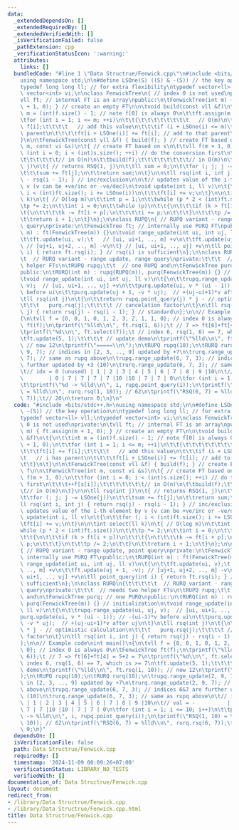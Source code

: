 ```yaml
---
data:
  _extendedDependsOn: []
  _extendedRequiredBy: []
  _extendedVerifiedWith: []
  _isVerificationFailed: false
  _pathExtension: cpp
  _verificationStatusIcon: ':warning:'
  attributes:
    links: []
  bundledCode: "#line 1 \"Data Structrue/Fenwick.cpp\"\n#include <bits/stdc++.h>\n\
    using namespace std;\n\n#define LSOne(S) ((S) & -(S)) // the key operation\n\n\
    typedef long long ll; // for extra flexibility\ntypedef vector<ll> vll;\ntypedef\
    \ vector<int> vi;\n\nclass FenwickTree\n{ // index 0 is not used\nprivate:\n\t\
    vll ft; // internal FT is an array\npublic:\n\tFenwickTree(int m) { ft.assign(m\
    \ + 1, 0); } // create an empty FT\n\n\tvoid build(const vll &f)\n\t{\n\t\tint\
    \ m = (int)f.size() - 1; // note f[0] is always 0\n\t\tft.assign(m + 1, 0);\n\t\
    \tfor (int i = 1; i <= m; ++i)\n\t\t{\t\t\t\t\t\t\t\t   // O(m)\n\t\t\tft[i] +=\
    \ f[i];\t\t\t\t   // add this value\n\t\t\tif (i + LSOne(i) <= m)\t\t   // i has\
    \ parent\n\t\t\t\tft[i + LSOne(i)] += ft[i]; // add to that parent\n\t\t}\n\t\
    }\n\n\tFenwickTree(const vll &f) { build(f); } // create FT based on f\n\n\tFenwickTree(int\
    \ m, const vi &s)\n\t{ // create FT based on s\n\t\tvll f(m + 1, 0);\n\t\tfor\
    \ (int i = 0; i < (int)s.size(); ++i) // do the conversion first\n\t\t\t++f[s[i]];\t\
    \t\t\t\t\t\t// in O(n)\n\t\tbuild(f);\t\t\t\t\t\t\t\t// in O(m)\n\t}\n\n\tll rsq(int\
    \ j)\n\t{ // returns RSQ(1, j)\n\t\tll sum = 0;\n\t\tfor (; j; j -= LSOne(j))\n\
    \t\t\tsum += ft[j];\n\t\treturn sum;\n\t}\n\n\tll rsq(int i, int j) { return rsq(j)\
    \ - rsq(i - 1); } // inc/exclusion\n\n\t// updates value of the i-th element by\
    \ v (v can be +ve/inc or -ve/dec)\n\tvoid update(int i, ll v)\n\t{\n\t\tfor (;\
    \ i < (int)ft.size(); i += LSOne(i))\n\t\t\tft[i] += v;\n\t}\n\n\tint select(ll\
    \ k)\n\t{ // O(log m)\n\t\tint p = 1;\n\t\twhile (p * 2 < (int)ft.size())\n\t\t\
    \tp *= 2;\n\t\tint i = 0;\n\t\twhile (p)\n\t\t{\n\t\t\tif (k > ft[i + p])\n\t\t\
    \t{\n\t\t\t\tk -= ft[i + p];\n\t\t\t\ti += p;\n\t\t\t}\n\t\t\tp /= 2;\n\t\t}\n\
    \t\treturn i + 1;\n\t}\n};\n\nclass RUPQ\n{ // RUPQ variant - range update, point\
    \ query\nprivate:\n\tFenwickTree ft; // internally use PURQ FT\npublic:\n\tRUPQ(int\
    \ m) : ft(FenwickTree(m)) {}\n\tvoid range_update(int ui, int uj, ll v)\n\t{\n\
    \t\tft.update(ui, v);\t   // [ui, ui+1, .., m] +v\n\t\tft.update(uj + 1, -v);\
    \ // [uj+1, uj+2, .., m] -v\n\t} // [ui, ui+1, .., uj] +v\n\tll point_query(int\
    \ i) { return ft.rsq(i); } // rsq(i) is sufficient\n};\n\nclass RURQ\n{\t\t\t\t\
    \t  // RURQ variant - range update, range query\nprivate:\t\t\t  // needs two\
    \ helper FTs\n\tRUPQ rupq;\t\t  // one RUPQ and\n\tFenwickTree purq; // one PURQ\n\
    public:\n\tRURQ(int m) : rupq(RUPQ(m)), purq(FenwickTree(m)) {} // initialization\n\
    \tvoid range_update(int ui, int uj, ll v)\n\t{\n\t\trupq.range_update(ui, uj,\
    \ v);  // [ui, ui+1, .., uj] +v\n\t\tpurq.update(ui, v * (ui - 1)); // -(ui-1)*v\
    \ before ui\n\t\tpurq.update(uj + 1, -v * uj);  // +(uj-ui+1)*v after uj\n\t}\n\
    \tll rsq(int j)\n\t{\n\t\treturn rupq.point_query(j) * j - // optimistic calculation\n\
    \t\t\t   purq.rsq(j);\t\t\t\t // cancelation factor\n\t}\n\tll rsq(int i, int\
    \ j) { return rsq(j) - rsq(i - 1); } // standard\n};\n\n// Example code\nint main()\n\
    {\n\tvll f = {0, 0, 1, 0, 1, 2, 3, 2, 1, 1, 0}; // index 0 is always 0\n\tFenwickTree\
    \ ft(f);\n\tprintf(\"%lld\\n\", ft.rsq(1, 6));\t // 7 => ft[6]+ft[4] = 5+2 = 7\n\
    \tprintf(\"%d\\n\", ft.select(7));\t // index 6, rsq(1, 6) == 7, which is >= 7\n\
    \tft.update(5, 1);\t\t\t\t // update demo\n\tprintf(\"%lld\\n\", ft.rsq(1, 10));\
    \ // now 12\n\tprintf(\"=====\\n\");\n\tRUPQ rupq(10);\n\tRURQ rurq(10);\n\trupq.range_update(2,\
    \ 9, 7); // indices in [2, 3, .., 9] updated by +7\n\trurq.range_update(2, 9,\
    \ 7); // same as rupq above\n\trupq.range_update(6, 7, 3); // indices 6&7 are\
    \ further updated by +3 (10)\n\trurq.range_update(6, 7, 3); // same as rupq above\n\
    \t// idx = 0 (unused) | 1 | 2 | 3 | 4 | 5 | 6 | 7 | 8 | 9 |10\n\t// val = -  \
    \        | 0 | 7 | 7 | 7 | 7 |10 |10 | 7 | 7 | 0\n\tfor (int i = 1; i <= 10; i++)\n\
    \t\tprintf(\"%d -> %lld\\n\", i, rupq.point_query(i));\n\tprintf(\"RSQ(1, 10)\
    \ = %lld\\n\", rurq.rsq(1, 10)); // 62\n\tprintf(\"RSQ(6, 7) = %lld\\n\", rurq.rsq(6,\
    \ 7));\t// 20\n\treturn 0;\n}\n"
  code: "#include <bits/stdc++.h>\nusing namespace std;\n\n#define LSOne(S) ((S) &\
    \ -(S)) // the key operation\n\ntypedef long long ll; // for extra flexibility\n\
    typedef vector<ll> vll;\ntypedef vector<int> vi;\n\nclass FenwickTree\n{ // index\
    \ 0 is not used\nprivate:\n\tvll ft; // internal FT is an array\npublic:\n\tFenwickTree(int\
    \ m) { ft.assign(m + 1, 0); } // create an empty FT\n\n\tvoid build(const vll\
    \ &f)\n\t{\n\t\tint m = (int)f.size() - 1; // note f[0] is always 0\n\t\tft.assign(m\
    \ + 1, 0);\n\t\tfor (int i = 1; i <= m; ++i)\n\t\t{\t\t\t\t\t\t\t\t   // O(m)\n\
    \t\t\tft[i] += f[i];\t\t\t\t   // add this value\n\t\t\tif (i + LSOne(i) <= m)\t\
    \t   // i has parent\n\t\t\t\tft[i + LSOne(i)] += ft[i]; // add to that parent\n\
    \t\t}\n\t}\n\n\tFenwickTree(const vll &f) { build(f); } // create FT based on\
    \ f\n\n\tFenwickTree(int m, const vi &s)\n\t{ // create FT based on s\n\t\tvll\
    \ f(m + 1, 0);\n\t\tfor (int i = 0; i < (int)s.size(); ++i) // do the conversion\
    \ first\n\t\t\t++f[s[i]];\t\t\t\t\t\t\t// in O(n)\n\t\tbuild(f);\t\t\t\t\t\t\t\
    \t// in O(m)\n\t}\n\n\tll rsq(int j)\n\t{ // returns RSQ(1, j)\n\t\tll sum = 0;\n\
    \t\tfor (; j; j -= LSOne(j))\n\t\t\tsum += ft[j];\n\t\treturn sum;\n\t}\n\n\t\
    ll rsq(int i, int j) { return rsq(j) - rsq(i - 1); } // inc/exclusion\n\n\t//\
    \ updates value of the i-th element by v (v can be +ve/inc or -ve/dec)\n\tvoid\
    \ update(int i, ll v)\n\t{\n\t\tfor (; i < (int)ft.size(); i += LSOne(i))\n\t\t\
    \tft[i] += v;\n\t}\n\n\tint select(ll k)\n\t{ // O(log m)\n\t\tint p = 1;\n\t\t\
    while (p * 2 < (int)ft.size())\n\t\t\tp *= 2;\n\t\tint i = 0;\n\t\twhile (p)\n\
    \t\t{\n\t\t\tif (k > ft[i + p])\n\t\t\t{\n\t\t\t\tk -= ft[i + p];\n\t\t\t\ti +=\
    \ p;\n\t\t\t}\n\t\t\tp /= 2;\n\t\t}\n\t\treturn i + 1;\n\t}\n};\n\nclass RUPQ\n\
    { // RUPQ variant - range update, point query\nprivate:\n\tFenwickTree ft; //\
    \ internally use PURQ FT\npublic:\n\tRUPQ(int m) : ft(FenwickTree(m)) {}\n\tvoid\
    \ range_update(int ui, int uj, ll v)\n\t{\n\t\tft.update(ui, v);\t   // [ui, ui+1,\
    \ .., m] +v\n\t\tft.update(uj + 1, -v); // [uj+1, uj+2, .., m] -v\n\t} // [ui,\
    \ ui+1, .., uj] +v\n\tll point_query(int i) { return ft.rsq(i); } // rsq(i) is\
    \ sufficient\n};\n\nclass RURQ\n{\t\t\t\t\t  // RURQ variant - range update, range\
    \ query\nprivate:\t\t\t  // needs two helper FTs\n\tRUPQ rupq;\t\t  // one RUPQ\
    \ and\n\tFenwickTree purq; // one PURQ\npublic:\n\tRURQ(int m) : rupq(RUPQ(m)),\
    \ purq(FenwickTree(m)) {} // initialization\n\tvoid range_update(int ui, int uj,\
    \ ll v)\n\t{\n\t\trupq.range_update(ui, uj, v);  // [ui, ui+1, .., uj] +v\n\t\t\
    purq.update(ui, v * (ui - 1)); // -(ui-1)*v before ui\n\t\tpurq.update(uj + 1,\
    \ -v * uj);  // +(uj-ui+1)*v after uj\n\t}\n\tll rsq(int j)\n\t{\n\t\treturn rupq.point_query(j)\
    \ * j - // optimistic calculation\n\t\t\t   purq.rsq(j);\t\t\t\t // cancelation\
    \ factor\n\t}\n\tll rsq(int i, int j) { return rsq(j) - rsq(i - 1); } // standard\n\
    };\n\n// Example code\nint main()\n{\n\tvll f = {0, 0, 1, 0, 1, 2, 3, 2, 1, 1,\
    \ 0}; // index 0 is always 0\n\tFenwickTree ft(f);\n\tprintf(\"%lld\\n\", ft.rsq(1,\
    \ 6));\t // 7 => ft[6]+ft[4] = 5+2 = 7\n\tprintf(\"%d\\n\", ft.select(7));\t //\
    \ index 6, rsq(1, 6) == 7, which is >= 7\n\tft.update(5, 1);\t\t\t\t // update\
    \ demo\n\tprintf(\"%lld\\n\", ft.rsq(1, 10)); // now 12\n\tprintf(\"=====\\n\"\
    );\n\tRUPQ rupq(10);\n\tRURQ rurq(10);\n\trupq.range_update(2, 9, 7); // indices\
    \ in [2, 3, .., 9] updated by +7\n\trurq.range_update(2, 9, 7); // same as rupq\
    \ above\n\trupq.range_update(6, 7, 3); // indices 6&7 are further updated by +3\
    \ (10)\n\trurq.range_update(6, 7, 3); // same as rupq above\n\t// idx = 0 (unused)\
    \ | 1 | 2 | 3 | 4 | 5 | 6 | 7 | 8 | 9 |10\n\t// val = -          | 0 | 7 | 7 |\
    \ 7 | 7 |10 |10 | 7 | 7 | 0\n\tfor (int i = 1; i <= 10; i++)\n\t\tprintf(\"%d\
    \ -> %lld\\n\", i, rupq.point_query(i));\n\tprintf(\"RSQ(1, 10) = %lld\\n\", rurq.rsq(1,\
    \ 10)); // 62\n\tprintf(\"RSQ(6, 7) = %lld\\n\", rurq.rsq(6, 7));\t// 20\n\treturn\
    \ 0;\n}"
  dependsOn: []
  isVerificationFile: false
  path: Data Structrue/Fenwick.cpp
  requiredBy: []
  timestamp: '2024-11-09 00:09:26+07:00'
  verificationStatus: LIBRARY_NO_TESTS
  verifiedWith: []
documentation_of: Data Structrue/Fenwick.cpp
layout: document
redirect_from:
- /library/Data Structrue/Fenwick.cpp
- /library/Data Structrue/Fenwick.cpp.html
title: Data Structrue/Fenwick.cpp
---
```


